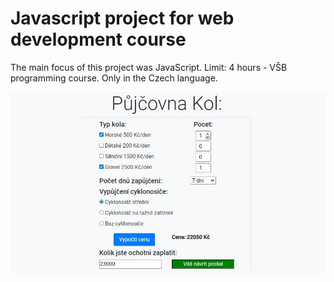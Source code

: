 # Javascript project for web development course
The main focus of this project was JavaScript. Limit: 4 hours - VŠB programming course. Only in the Czech language.

![Screenshot](2_Kolosalon.jpg)
